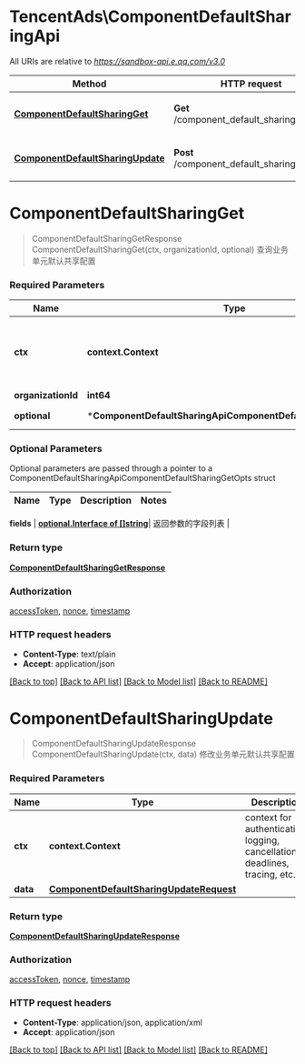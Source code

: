 # TencentAds\ComponentDefaultSharingApi

All URIs are relative to *https://sandbox-api.e.qq.com/v3.0*

Method | HTTP request | Description
------------- | ------------- | -------------
[**ComponentDefaultSharingGet**](ComponentDefaultSharingApi.md#ComponentDefaultSharingGet) | **Get** /component_default_sharing/get | 查询业务单元默认共享配置
[**ComponentDefaultSharingUpdate**](ComponentDefaultSharingApi.md#ComponentDefaultSharingUpdate) | **Post** /component_default_sharing/update | 修改业务单元默认共享配置


# **ComponentDefaultSharingGet**
> ComponentDefaultSharingGetResponse ComponentDefaultSharingGet(ctx, organizationId, optional)
查询业务单元默认共享配置

### Required Parameters

Name | Type | Description  | Notes
------------- | ------------- | ------------- | -------------
 **ctx** | **context.Context** | context for authentication, logging, cancellation, deadlines, tracing, etc.
  **organizationId** | **int64**|  | 
 **optional** | ***ComponentDefaultSharingApiComponentDefaultSharingGetOpts** | optional parameters | nil if no parameters

### Optional Parameters
Optional parameters are passed through a pointer to a ComponentDefaultSharingApiComponentDefaultSharingGetOpts struct

Name | Type | Description  | Notes
------------- | ------------- | ------------- | -------------

 **fields** | [**optional.Interface of []string**](string.md)| 返回参数的字段列表 | 

### Return type

[**ComponentDefaultSharingGetResponse**](ComponentDefaultSharingGetResponse.md)

### Authorization

[accessToken](../README.md#accessToken), [nonce](../README.md#nonce), [timestamp](../README.md#timestamp)

### HTTP request headers

 - **Content-Type**: text/plain
 - **Accept**: application/json

[[Back to top]](#) [[Back to API list]](../README.md#documentation-for-api-endpoints) [[Back to Model list]](../README.md#documentation-for-models) [[Back to README]](../README.md)

# **ComponentDefaultSharingUpdate**
> ComponentDefaultSharingUpdateResponse ComponentDefaultSharingUpdate(ctx, data)
修改业务单元默认共享配置

### Required Parameters

Name | Type | Description  | Notes
------------- | ------------- | ------------- | -------------
 **ctx** | **context.Context** | context for authentication, logging, cancellation, deadlines, tracing, etc.
  **data** | [**ComponentDefaultSharingUpdateRequest**](ComponentDefaultSharingUpdateRequest.md)|  | 

### Return type

[**ComponentDefaultSharingUpdateResponse**](ComponentDefaultSharingUpdateResponse.md)

### Authorization

[accessToken](../README.md#accessToken), [nonce](../README.md#nonce), [timestamp](../README.md#timestamp)

### HTTP request headers

 - **Content-Type**: application/json, application/xml
 - **Accept**: application/json

[[Back to top]](#) [[Back to API list]](../README.md#documentation-for-api-endpoints) [[Back to Model list]](../README.md#documentation-for-models) [[Back to README]](../README.md)

